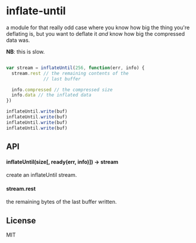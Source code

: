 # inflate-until

a module for that really odd case where you know
how big the thing you're deflating is, but you want
to deflate it *and* know how big the compressed data
was.

**NB**: this is slow.

```javascript

var stream = inflateUntil(256, function(err, info) {
  stream.rest // the remaining contents of the 
              // last buffer

  info.compressed // the compressed size
  info.data // the inflated data
})

inflateUntil.write(buf)
inflateUntil.write(buf)
inflateUntil.write(buf)
inflateUntil.write(buf)

```

## API

#### inflateUntil(size[, ready(err, info)]) -> stream

create an inflateUntil stream.

#### stream.rest

the remaining bytes of the last buffer written.

## License

MIT
